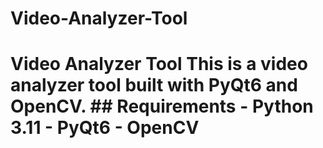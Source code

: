 # Video-Analyzer-Tool
# Video Analyzer Tool  This is a video analyzer tool built with PyQt6 and OpenCV.  ## Requirements  - Python 3.11 - PyQt6 - OpenCV
